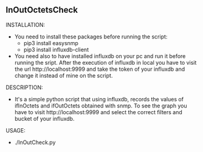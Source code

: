 ## InOutOctetsCheck

INSTALLATION:
- You need to install these packages before running the script:
    - pip3 install easysnmp
    - pip3 install influxdb-client
- You need also to have installed influxdb on your pc and run it before running the sript. After the execution of influxdb in local you have to visit the url http://localhost:9999 and take the token of your influxdb and change it instead of mine on the script.

DESCRIPTION:
- It's a simple python script that using influxdb, records the values of ifInOctets and ifOutOctets obtained with snmp. To see the graph you have to visit http://localhost:9999 and select the correct filters and bucket of your influxdb.

USAGE: 
- ./InOutCheck.py

